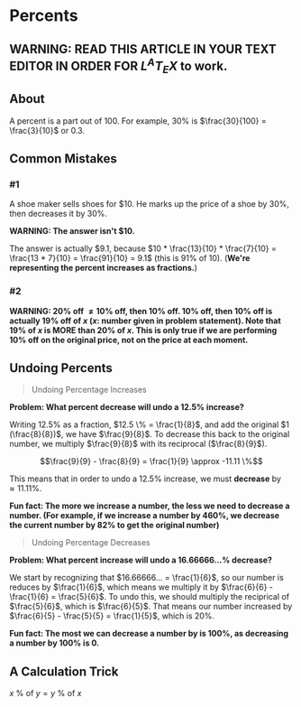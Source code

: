 # Percents

## WARNING: READ THIS ARTICLE IN YOUR TEXT EDITOR IN ORDER FOR $L^AT_EX$ to work.

## About

A percent is a part out of $100$. For example, $30 \%$ is $\frac{30}{100} = \frac{3}{10}$ or $0.3$.

## Common Mistakes

### #1

A shoe maker sells shoes for $$10$. He marks up the price of a shoe by $30 \%$, then decreases it by $30 \%$.

**WARNING: The answer isn't \$10.**

The answer is actually \$9.1, because $10 * \frac{13}{10} * \frac{7}{10} = \frac{13 * 7}{10} = \frac{91}{10} = 9.1$ (this is $91 \%$ of $10$). (**We're representing the percent increases as fractions.**)

### #2

**WARNING: $20 \%$ off $\neq 10 \%$ off, then $10 \%$ off. $10 \%$ off, then $10 \%$ off is actually $19 \%$ off of $x$ ($x$: number given in problem statement). Note that $19 \%$ of $x$ is MORE than $20 \%$ of $x$. This is only true if we are performing $10 \%$ off on the original price, not on the price at each moment.**

## Undoing Percents

> Undoing Percentage Increases

**Problem: What percent decrease will undo a $12.5 \%$ increase?**

Writing $12.5 \%$ as a fraction, $12.5 \% = \frac{1}{8}$, and add the original $1 (\frac{8}{8})$, we have $\frac{9}{8}$. To decrease this back to the original number, we multiply $\frac{9}{8}$ with its reciprocal ($\frac{8}{9}$).

$$\frac{9}{9} - \frac{8}{9} = \frac{1}{9} \approx -11.11 \%$$

This means that in order to undo a $12.5 \%$ increase, we must **decrease** by $\approx 11.11 \%$.

**Fun fact: The more we increase a number, the less we need to decrease a number. (For example, if we increase a number by $460 \%$, we decrease the current number by $82 \%$ to get the original number)**

> Undoing Percentage Decreases

**Problem: What percent increase will undo a $16.66666... \%$ decrease?**

We start by recognizing that $16.66666... = \frac{1}{6}$, so our number is reduces by $\frac{1}{6}$, which means we multiply it by $\frac{6}{6} - \frac{1}{6} = \frac{5}{6}$. To undo this, we should multiply the reciprical of $\frac{5}{6}$, which is $\frac{6}{5}$. That means our number increased by $\frac{6}{5} - \frac{5}{5} = \frac{1}{5}$, which is $20 \%$.

**Fun fact: The most we can decrease a number by is $100 \%$, as decreasing a number by $100 \%$ is $0$.**

## A Calculation Trick

$x \ \% \text{ of } y = y \ \% \text{ of } x$
